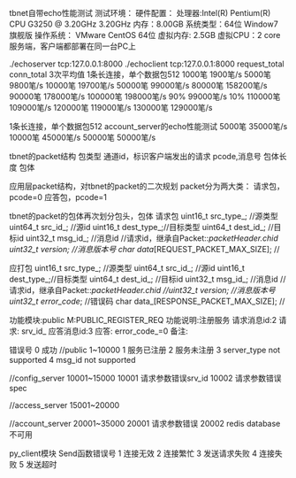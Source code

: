 tbnet自带echo性能测试
测试环境：
硬件配置：
    处理器:Intel(R) Pentium(R) CPU G3250 @ 3.20GHz 3.20GHz
    内存：8.00GB
    系统类型：64位 Window7 旗舰版
操作系统：
    VMware CentOS 64位
    虚拟内存: 2.5GB
    虚拟CPU：2 core
服务端，客户端都部署在同一台PC上

./echoserver tcp:127.0.0.1:8000
./echoclient tcp:127.0.0.1:8000 request_total conn_total
3次平均值
1条长连接，单个数据包512
1000笔 1900笔/s
5000笔 9800笔/s
10000笔 19700笔/s
50000笔 99000笔/s
80000笔 158200笔/s
90000笔 178000笔/s
100000笔 198000笔/s 90%  99000笔/s 10%
110000笔 109000笔/s
120000笔 119000笔/s
130000笔 129000笔/s


1条长连接，单个数据包512
account_server的echo性能测试
5000笔 35000笔/s
10000笔 45000笔/s
50000笔 50000笔/s


tbnet的packet结构
    包类型
    通道id，标识客户端发出的请求
    pcode,消息号
    包体长度
    包体

应用层packet结构，对tbnet的packet的二次规划
packet分为两大类：
    请求包，pcode=0
    应答包，pcode=1

tbnet的packet的包体再次划分包头，包体
请求包
    uint16_t src_type_; //源类型
    uint64_t src_id_;   //源id
    uint16_t dest_type_;//目标类型
    uint64_t dest_id_;  //目标id
    uint32_t msg_id_;   //消息id
    //请求id，继承自Packet::_packetHeader._chid
    uint32_t version_;  //消息版本号
    char data_[REQUEST_PACKET_MAX_SIZE]; //

应打包
    uint16_t src_type_; //源类型
    uint64_t src_id_;   //源id
    uint16_t dest_type_;//目标类型
    uint64_t dest_id_;  //目标id
    uint32_t msg_id_;   //消息id
    //请求id，继承自Packet::_packetHeader._chid
    //uint32_t version_;  //消息版本号
    uint32_t error_code_; //错误码
    char data_[RESPONSE_PACKET_MAX_SIZE]; //


功能模块:public
M:PUBLIC_REGISTER_REQ
功能说明:注册服务
请求消息id:2
请求:
    srv_id_
应答消息id:3
应答:
    error_code_=0
备注:


错误号
0 成功
//public 1~10000
1 服务已注册
2 服务未注册
3 server_type not supported
4 msg_id not supported

//config_server 10001~15000
10001 请求参数错误srv_id
10002 请求参数错误spec

//access_server 15001~20000


//account_server 20001~35000
20001 请求参数错误
20002 redis database不可用



py_client模块
Send函数错误号
1 连接无效
2 连接繁忙
3 发送请求失败
4 连接失败
5 发送超时

